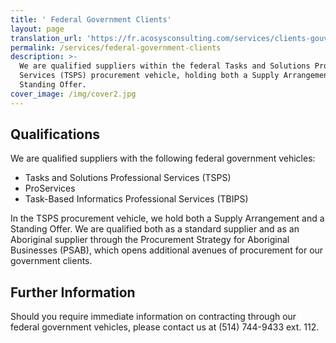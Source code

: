 ```yaml
---
title: ' Federal Government Clients'
layout: page
translation_url: 'https://fr.acosysconsulting.com/services/clients-gouvernement-federal'
permalink: /services/federal-government-clients
description: >-
  We are qualified suppliers within the federal Tasks and Solutions Professional
  Services (TSPS) procurement vehicle, holding both a Supply Arrangement and a
  Standing Offer.
cover_image: /img/cover2.jpg
---
```

## Qualifications

We are qualified suppliers with the following federal government vehicles:

- Tasks and Solutions Professional Services (TSPS)
- ProServices
- Task-Based Informatics Professional Services (TBIPS)

In the TSPS procurement vehicle, we hold both a Supply Arrangement and a Standing Offer. We are qualified both as a standard supplier and as an Aboriginal supplier through the Procurement Strategy for Aboriginal Businesses (PSAB), which opens additional avenues of procurement for our government clients.

## Further Information

Should you require immediate information on contracting through our federal government vehicles, please contact us at (514) 744-9433 ext. 112.
